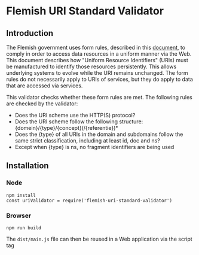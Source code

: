 # Flemish URI Standard Validator

## Introduction

The Flemish government uses form rules, described in this [document](https://data.vlaanderen.be/cms/VlaamseURI-StandaardVoorData_V1.0.pdf), to comply in order to access data resources in a uniform manner via the Web. This document describes how "Uniform Resource Identifiers" (URIs) must be manufactured to identify those resources persistently. This allows underlying systems to evolve while the URI remains unchanged. The form rules do not necessarily apply to URIs of services, but they do apply to data that are accessed via services.

This validator checks whether these form rules are met. The following rules are checked by the validator:
<ul>
  <li>Does the URI scheme use the HTTP(S) protocol?</li>
  <li>Does the URI scheme follow the following structure: {domein}/{type}/{concept}(/{referentie})*</li>
  <li>Does the {type} of all URIs in the domain and subdomains follow the same strict classification, including at least id, doc and ns?</li>
  <li>Except when {type} is ns, no fragment identifiers are being used</li>
</ul>

## Installation

### Node
```
npm install
const uriValidator = require('flemish-uri-standard-validator')
```

### Browser
```
npm run build
```
The `dist/main.js` file can then be reused in a Web application via the script tag
